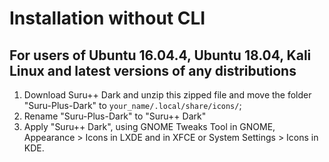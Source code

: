 # Installation without CLI

## For users of Ubuntu 16.04.4, Ubuntu 18.04, Kali Linux and latest versions of any distributions

1. Download Suru++ Dark and unzip this zipped file and move the folder "Suru-Plus-Dark" to `your_name/.local/share/icons/`;
2. Rename "Suru-Plus-Dark" to "Suru++ Dark"
3. Apply "Suru++ Dark", using GNOME Tweaks Tool in GNOME, Appearance > Icons in LXDE and in XFCE or System Settings > Icons in KDE.